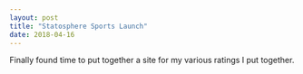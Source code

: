 ```yaml
---
layout: post
title: "Statosphere Sports Launch"
date: 2018-04-16
---
```


Finally found time to put together a site for my various ratings I put together. 
